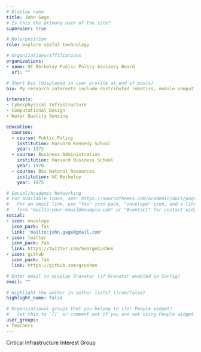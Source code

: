 ```yaml
---
# Display name
title: John Gage
# Is this the primary user of the site?
superuser: true

# Role/position
role: explore useful technology

# Organizations/Affiliations
organizations:
- name: UC Berkeley Public Policy Advisory Board
  url: ""

# Short bio (displayed in user profile at end of posts)
bio: My research interests include distributed robotics, mobile computing and programmable matter.

interests:
- Cyberphysical Infrastructure
- Computational Design
- Water Quality Sensing

education:
  courses:
  - course: Public Policy
    institution: Harvard Kennedy School
    year: 1972
  - course: Business Administration
    institution: Harvard Business School
    year: 1970
  - course: BSc Natural Resources
    institution: UC Berkeley
    year: 1975

# Social/Academic Networking
# For available icons, see: https://sourcethemes.com/academic/docs/page-builder/#icons
#   For an email link, use "fas" icon pack, "envelope" icon, and a link in the
#   form "mailto:your-email@example.com" or "#contact" for contact widget.
social:
- icon: envelope
  icon_pack: fas
  link: 'mailto:john.gage@gmail.com'
- icon: twitter
  icon_pack: fab
  link: https://twitter.com/GeorgeCushen
- icon: github
  icon_pack: fab
  link: https://github.com/gcushen

# Enter email to display Gravatar (if Gravatar enabled in Config)
email: ""

# Highlight the author in author lists? (true/false)
highlight_name: false

# Organizational groups that you belong to (for People widget)
#   Set this to `[]` or comment out if you are not using People widget.
user_groups:
- Teachers
---
```


Critical Infrastructure Interest Group

